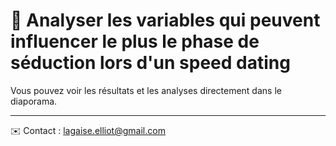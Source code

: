 # 📌 Analyser les variables qui peuvent influencer le plus le phase de séduction lors d'un speed dating

Vous pouvez voir les résultats et les analyses directement dans le diaporama.

---
✉️ Contact : lagaise.elliot@gmail.com
